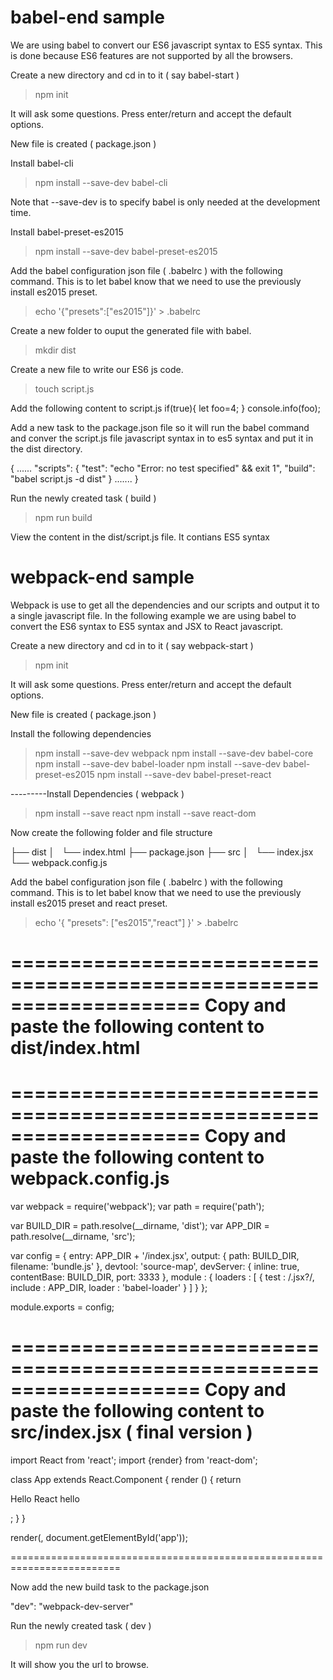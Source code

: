 # babel-end sample
We are using babel to convert our ES6 javascript syntax to ES5 syntax. This is done because ES6 features are not supported by all the browsers.

Create a new directory and cd in to it ( say babel-start )

> npm init

It will ask some questions. Press enter/return and accept the default options.

New file is created ( package.json )

Install babel-cli
> npm install --save-dev babel-cli

Note that --save-dev is to specify babel is only needed at the development time.

Install babel-preset-es2015
> npm install --save-dev babel-preset-es2015

Add the babel configuration json file ( .babelrc ) with the following command. This is to let babel know that we need to use the previously install es2015 preset.
> echo '{"presets":["es2015"]}' > .babelrc

Create a new folder to ouput the generated file with babel.
> mkdir dist

Create a new file to write our ES6 js code.
> touch script.js

Add the following content to script.js
if(true){
  let foo=4;
}
console.info(foo);

Add a new task to the package.json file so it will run the babel command and conver the script.js file javascript syntax in to es5 syntax and put it in the dist directory.

{
......
"scripts": {
    "test": "echo \"Error: no test specified\" && exit 1",
    "build": "babel script.js -d dist"
  }
  .......
}

Run the newly created task ( build )
> npm run build

View the content in the dist/script.js file.
It contians ES5 syntax


# webpack-end sample
Webpack is use to get all the dependencies and our scripts and output it to a single javascript file. In the following example we are using babel to convert the ES6 syntax to ES5 syntax and JSX to React javascript. 

Create a new directory and cd in to it ( say webpack-start )

> npm init

It will ask some questions. Press enter/return and accept the default options.

New file is created ( package.json )

Install the following dependencies
> npm install --save-dev webpack
> npm install --save-dev babel-core
> npm install --save-dev babel-loader
> npm install --save-dev babel-preset-es2015
> npm install --save-dev babel-preset-react

---------Install Dependencies ( 	 webpack )
> npm install --save react
> npm install --save react-dom

Now create the following folder and file structure

├── dist
│   └── index.html
├── package.json
├── src
│   └── index.jsx
└── webpack.config.js

Add the babel configuration json file ( .babelrc ) with the following command. This is to let babel know that we need to use the previously install es2015 preset and react preset.
> echo '{ "presets": ["es2015","react"] }' > .babelrc

====================================================================
Copy and paste the following content to dist/index.html
====================================================================

<html>
  <head>
    <meta charset="utf-8">
    <title>React.js using NPM, Babel6 and Webpack</title>
  </head>
  <body>
    <div id="app" />
    <script src="bundle.js" type="text/javascript"></script>
  </body>
</html>

====================================================================
Copy and paste the following content to webpack.config.js
====================================================================

var webpack = require('webpack');
var path = require('path');

var BUILD_DIR = path.resolve(__dirname, 'dist');
var APP_DIR = path.resolve(__dirname, 'src');

var config = {
  entry: APP_DIR + '/index.jsx',
  output: {
    path: BUILD_DIR,
    filename: 'bundle.js'
  },
  devtool: 'source-map',
  devServer: {
  	inline: true,
  	contentBase: BUILD_DIR,
  	port: 3333
  },
  module : {
    loaders : [
      {
        test : /\.jsx?/,
        include : APP_DIR,
        loader : 'babel-loader'
      }
    ]
  }
};

module.exports = config;


====================================================================
Copy and paste the following content to  src/index.jsx ( final version )
====================================================================

import React from 'react';
import {render} from 'react-dom';

class App extends React.Component {
  render () {
    return <p> Hello React hello</p>;
  }
}

render(<App/>, document.getElementById('app'));


=========================================================================

Now add the new build task to the package.json

"dev": "webpack-dev-server"

Run the newly created task ( dev )
> npm run dev

It will show you the url to browse.




















